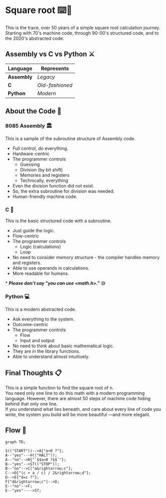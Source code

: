 # Square root :keyboard::deciduous_tree:

This is the trace, over 50 years of a simple square root calculation journey.  
Starting with 70's machine code, through 90-00's structured code, and to the 2020's abstracted code.

## Assembly vs C vs Python :crossed_swords:

|Language    |Represents     |
|------------|---------------|
|**Assembly**|*Legacy*       |
|**C**       |*Old-fashioned*|
|**Python**  |*Modern*       |

## About the Code :memo:

### 8085 Assembly :classical_building:

This is a sample of the subroutine structure of Assembly code.

- Full control, do everything.
- Hardware-centric
- The programmer controls
  - Guessing
  - Division (by bit shift)
  - Memories and registers
  - Technically, everything
- Even the division function did not exist.
- So, the extra subroutine for division was needed.
- Human-friendly machine code.

### C :floppy_disk:

This is the basic structured code with a subroutine.

- Just guide the logic.
- Flow-centric
- The programmer controls
  - Logic (calculations)
  - Loop
- No need to consider memory structure - the compiler handles memory and registers.
- Able to use operands in calculations.
- More readable for humans.

\* ***Please don't say "you can use \<math.h\>."*** :sweat_smile:

### Python :computer:

This is a modern abstracted code.

- Ask everything to the system.
- Outcome-centric
- The programmer controls
  - Flow
  - Input and output
- No need to think about basic mathematical logic.
- They are in the library functions.
- Able to understand almost intuitively.

## Final Thoughts :clipboard:

This is a simple function to find the square root of n.  
You need only one line to do this math with a modern programming language. However, there are almost 50 steps of machine code hiding behind that only one line.  
If you understand what lies beneath, and care about every line of code you write, the system you build will be more beautiful &mdash;and more elegant.

## Flow :twisted_rightwards_arrows:

```mermaid
graph TD;

S(("START"))-->A{"a<0 ?"};
A--"yes"---H(("HALT"));
A--"no"-->B{"`$$a=0 ?$$`"};
B--"yes"-->ST(("STOP"));
B--"no"-->C["a&rightarrow;c"];
C-->D["(c + a / c) / 2&rightarrow;d"];
D-->E{"d=c ?"};
F["d&rightarrow;c"]-->D;
E--"no"-->F;
E--"yes"---->ST;
```
